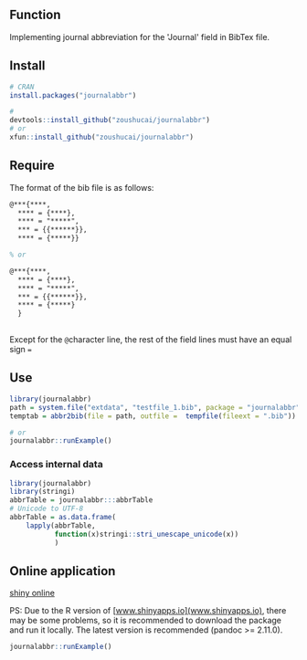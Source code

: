 ## Function

Implementing journal abbreviation for the 'Journal' field in BibTex file.

## Install

``` r
# CRAN
install.packages("journalabbr")

#
devtools::install_github("zoushucai/journalabbr")
# or
xfun::install_github("zoushucai/journalabbr")
```

## Require

The format of the bib file is as follows:

``` latex
@***{****,
  **** = {****},
  **** = "*****",
  *** = {{******}},
  **** = {*****}}

% or

@***{****,
  **** = {****},
  **** = "*****",
  *** = {{******}},
  **** = {*****}
  }
  
```

Except for the `@`character line, the rest of the field lines must have an equal sign `=`

## Use

``` r
library(journalabbr)
path = system.file("extdata", "testfile_1.bib", package = "journalabbr", mustWork = TRUE)
temptab = abbr2bib(file = path, outfile =  tempfile(fileext = ".bib"))

# or
journalabbr::runExample()
```

### Access internal data

``` r
library(journalabbr)
library(stringi)
abbrTable = journalabbr:::abbrTable
# Unicode to UTF-8
abbrTable = as.data.frame(
    lapply(abbrTable,
           function(x)stringi::stri_unescape_unicode(x))
           )
```

## Online application

[shiny online](https://zoushucai.shinyapps.io/shiny_cankaowenxian/)

PS: Due to the R version of [www.shinyapps.io](www.shinyapps.io), there may be some problems, so it is recommended to download the package and run it locally. The latest version is recommended (pandoc \>= 2.11.0).

``` r
journalabbr::runExample()
```
